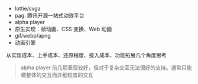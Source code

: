 - lottie/svga
- [pag](https://pag.art/): 腾讯开源一站式动效平台
- alpha player
- 原生实现：帧动画、CSS 变换、Web 动画
- gif/webp/apng
- 动画引擎

从实现成本、上手成本、还原程度、接入成本、功能拓展几个角度思考

> alpha player 前几项表现较好，但对于复杂交互无法很好的支持。通常只能做整体的交互而非细粒度的交互